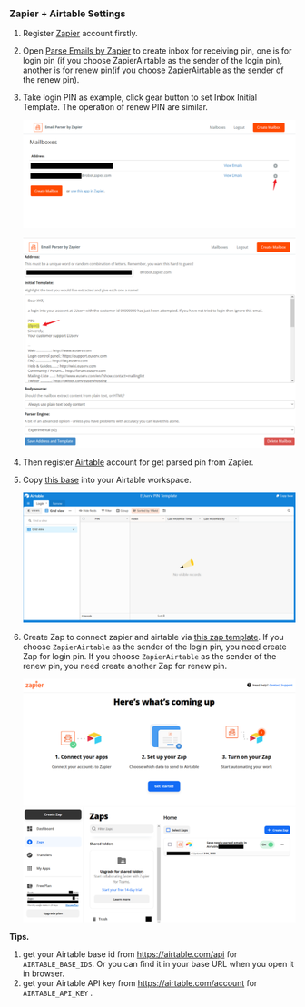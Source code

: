 ### Zapier + Airtable Settings

1. Register [Zapier](https://zapier.com) account firstly.

2. Open [Parse Emails by Zapier](https://parser.zapier.com) to create inbox for receiving pin, one is for login pin (if you choose ZapierAirtable as the sender of the login pin), another is  for renew pin(if you choose ZapierAirtable as the sender of the renew pin).

2. Take login PIN as example, click gear button to set Inbox Initial Template. The operation of renew PIN are similar.

   ![](./imgs/zapierairtable/zapier_mail_parser.png)
   
   ![](./imgs/zapierairtable/zapier_initial_template.png)

3. Then register [Airtable](https://www.airtable.com) account for get parsed pin from Zapier.

4. Copy [this base](https://airtable.com/shrEhds9q0oVW1RS1) into your Airtable workspace.

   ![](./imgs/zapierairtable/airtable_base_template.png)

5. Create Zap to connect zapier and airtable via [this zap template](https://zapier.com/webintent/create-zap?template=7321). If you choose `ZapierAirtable` as the sender of the login pin, you need create Zap for login pin. If you choose `ZapierAirtable` as the sender of the renew pin, you need create another Zap for renew pin.

   ![](./imgs/zapierairtable/zapier_zap.png)
   ![](./imgs/zapierairtable/zap_final_show.png)

**Tips.**

1. get your Airtable base id from https://airtable.com/api for `AIRTABLE_BASE_IDS`. Or you can find it in your base URL when you open it in browser.
2. get your Airtable API key from https://airtable.com/account for `AIRTABLE_API_KEY` .